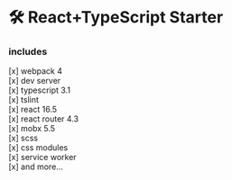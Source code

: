 # 🛠 React+TypeScript Starter

### includes

[x] webpack 4  
[x] dev server  
[x] typescript 3.1  
[x] tslint  
[x] react 16.5  
[x] react router 4.3  
[x] mobx 5.5  
[x] scss  
[x] css modules  
[x] service worker  
[x] and more...  
